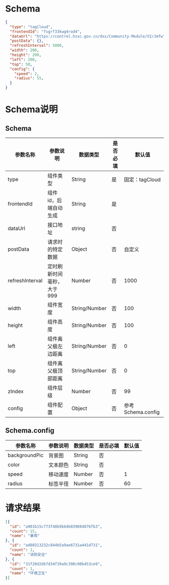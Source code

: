 # Schema

```json
{
  "type": "tagCloud",
  "frontendId": "fsgrf33kwg4rod4",
  "dataUrl": "https://control.hzxc.gov.cn/dxx/Community-Module/V2/Jmfw",
  "postData": {},
  "refreshInterval": 5000,
  "width": 200,
  "height": 200,
  "left": 200,
  "top": 50,
  "config": {
    "speed": 2,
    "radius": 55,
  }
}
```

# Schema说明

## Schema
| 参数名称 | 参数说明 | 数据类型 | 是否必填 | 默认值 |
|--|--|--|--| -- |
| type | 组件类型 |  String | 是 | 固定：tagCloud |
| frontendId |  组件id，后端自动生成 | String | 是 |  |
| dataUrl | 接口地址 | string | 否 | |
| postData | 请求时的特定数据 | Object | 否 | 自定义 |
| refreshInterval | 定时刷新时间 毫秒，大于999 | Number |	否 | 1000 |
| width | 组件宽度 | String/Number | 否 | 100 |
| height | 组件高度 | String/Number | 否 | 100 |
| left | 组件离父极左边距离 | String/Number | 否 | 0 |
| top | 组件离父极顶部距离 | String/Number | 否 | 0 |
| zIndex | 组件层级 | Number | 否 | 99 |
| config | 组件配置 | Object | 否 | 参考Schema.config |

## Schema.config
| 参数名称 | 参数说明 | 数据类型 | 是否必填 | 默认值 |
|--|--|--|--| -- |
| backgroundPic | 背景图 | String| 否 |  |
| color | 文本颜色 | String| 否 |  |
| speed | 移动速度 | Number| 否 | 1 |
| radius | 标签半径 | Number | 否 | 60 |

# 请求结果
```Json
[{
  "id": "a901b15c773f48b9b64b039884876fb3",
  "count": 15,
  "name": "暴雨"
}, {
  "id": "ad80313232c844b5a9ae6731a441d731",
  "count": 1,
  "name": "消防安全"
}, {
  "id": "31f20d2db7d34f39a9c398c90b453ce9",
  "count": 1,
  "name": "环境卫生"
}]
```
